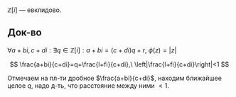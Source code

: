 $\mathbb{Z}[i]$ — евклидово.

## Док-во

$\forall a+bi, c+di: \exists q \in \mathbb{Z}[i]: a+bi=(c+di)q+r,\ \phi(z)=|z|$

$$
\frac{a+bi}{c+di}=q+\frac{l+fi}{c+di},\ \left|\frac{l+fi}{c+di}\right|<1
$$

Отмечаем на пл-ти дробное $\frac{a+bi}{c+di}$, находим ближайшее целое $q$, надо д-ть, что расстояние между ними $<1$.